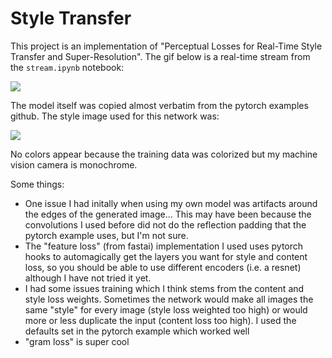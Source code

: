 # Style Transfer
This project is an implementation of "Perceptual Losses for Real-Time Style Transfer and Super-Resolution". The gif below is a real-time stream from the `stream.ipynb` notebook:

![](stream.gif)

The model itself was copied almost verbatim from the pytorch examples github. The style image used for this network was:

![](http://i.imgur.com/s7ExyuL.jpg)

No colors appear because the training data was colorized but my machine vision camera is monochrome.

Some things:
* One issue I had initally when using my own model was artifacts around the edges of the generated image... This may have been because the convolutions I used before did not do the reflection padding that the pytorch example uses, but I'm not sure.
* The "feature loss" (from fastai) implementation I used uses pytorch hooks to automagically get the layers you want for style and content loss, so you should be able to use different encoders (i.e. a resnet) although I have not tried it yet.
* I had some issues training which I think stems from the content and style loss weights. Sometimes the network would make all images the same "style" for every image (style loss weighted too high) or would more or less duplicate the input (content loss too high). I used the defaults set in the pytorch example which worked well
* "gram loss" is super cool
